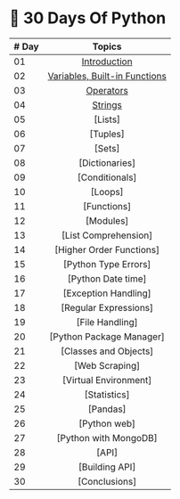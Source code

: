 # 🐍 30 Days Of Python

|# Day | Topics                                                    |
|------|:---------------------------------------------------------:|
| 01  |  [Introduction](https://github.com/abhinavomanakuttan/Data-Science/tree/main/30_Days_Basic_Python/Day_01_Introduction)
| 02  |  [Variables, Built-in Functions](https://github.com/abhinavomanakuttan/Data-Science/tree/main/30_Days_Basic_Python/Day_02_Variables_builtin_functions/Built_in_functions)
| 03  |  [Operators](https://github.com/abhinavomanakuttan/Data-Science/tree/main/30_Days_Basic_Python/Day_03_Operators)
| 04  |  [Strings]()
| 05  |  [Lists]
| 06  |  [Tuples]
| 07  |  [Sets]
| 08  |  [Dictionaries]
| 09  |  [Conditionals]
| 10  |  [Loops]
| 11  |  [Functions]
| 12  |  [Modules]
| 13  |  [List Comprehension]
| 14  |  [Higher Order Functions]
| 15  |  [Python Type Errors]
| 16 |  [Python Date time]
| 17 |  [Exception Handling]
| 18 |  [Regular Expressions]
| 19 |  [File Handling]
| 20 |  [Python Package Manager]
| 21 |  [Classes and Objects]
| 22 |  [Web Scraping]
| 23 |  [Virtual Environment]
| 24 |  [Statistics]
| 25 |  [Pandas]
| 26 |  [Python web]
| 27 |  [Python with MongoDB]
| 28 |  [API]
| 29 |  [Building API]
| 30 |  [Conclusions]

